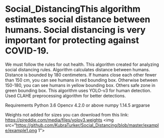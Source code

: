 # Social_DistancingThis algorithm estimates social distance between humans. Social distancing is very important for protecting against COVID-19. 
We must follow the rules for out health. This algorithm created for analyzing social distancing rules. 
Algorithm calculates distance between humans. Distance is bounded by 180 centimeters. If humans close each other fewer than 150 cm, you can see humans in red bounding box.
Otherwise between 150-180, you can see humans in yellow bounding box. Others safe zone in green bounding box. This algorithm uses YOLO-v3 for human detection. 
Used CLAHE preprocessing algorithm for better detections. 

Requirements
Python 3.6
Opencv 4.2.0 or above
numpy 1.14.5
argparse


Weights not added for sizes you can download from this link: https://pjreddie.com/media/files/yolov3.weights
<img src=“https://github.com/KubraTurker/Social_Distancing/blob/master/example/example1.png 1”>
